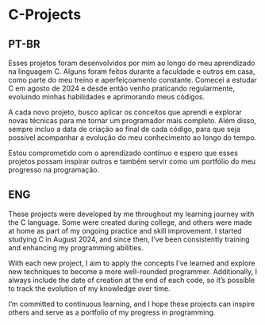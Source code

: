 # C-Projects

## PT-BR
Esses projetos foram desenvolvidos por mim ao longo do meu aprendizado na linguagem C. Alguns foram feitos durante a faculdade e outros em casa, como parte do meu treino e aperfeiçoamento constante. Comecei a estudar C em agosto de 2024 e desde então venho praticando regularmente, evoluindo minhas habilidades e aprimorando meus códigos.

A cada novo projeto, busco aplicar os conceitos que aprendi e explorar novas técnicas para me tornar um programador mais completo. Além disso, sempre incluo a data de criação ao final de cada código, para que seja possível acompanhar a evolução do meu conhecimento ao longo do tempo.

Estou comprometido com o aprendizado contínuo e espero que esses projetos possam inspirar outros e também servir como um portfólio do meu progresso na programação.

## ENG
These projects were developed by me throughout my learning journey with the C language. Some were created during college, and others were made at home as part of my ongoing practice and skill improvement. I started studying C in August 2024, and since then, I’ve been consistently training and enhancing my programming abilities.

With each new project, I aim to apply the concepts I’ve learned and explore new techniques to become a more well-rounded programmer. Additionally, I always include the date of creation at the end of each code, so it’s possible to track the evolution of my knowledge over time.

I’m committed to continuous learning, and I hope these projects can inspire others and serve as a portfolio of my progress in programming.
